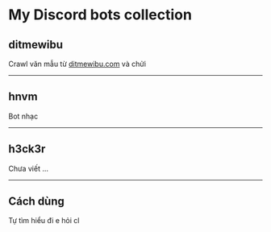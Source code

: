 # My Discord bots collection


## ditmewibu
Crawl văn mẫu từ [ditmewibu.com](https://ditmewibu.com/) và chửi

---

## hnvm
Bot nhạc

---

## h3ck3r
Chưa viết ...

---

## Cách dùng
Tự tìm hiểu đi e hỏi cl
